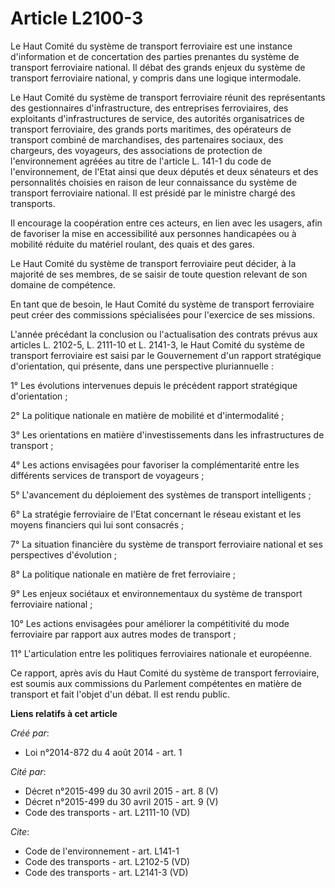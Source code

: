 # Article L2100-3

Le Haut Comité du système de transport ferroviaire est une instance d'information et de concertation des parties prenantes du
système de transport ferroviaire national. Il débat des grands enjeux du système de transport ferroviaire national, y compris
dans une logique intermodale. 

Le Haut Comité du système de transport ferroviaire réunit des représentants des gestionnaires d'infrastructure, des
entreprises ferroviaires, des exploitants d'infrastructures de service, des autorités organisatrices de transport
ferroviaire, des grands ports maritimes, des opérateurs de transport combiné de marchandises, des partenaires sociaux, des
chargeurs, des voyageurs, des associations de protection de l'environnement agréées au titre de l'article L. 141-1 du code de
l'environnement, de l'Etat ainsi que deux députés et deux sénateurs et des personnalités choisies en raison de leur
connaissance du système de transport ferroviaire national. Il est présidé par le ministre chargé des transports. 

Il encourage la coopération entre ces acteurs, en lien avec les usagers, afin de favoriser la mise en accessibilité aux
personnes handicapées ou à mobilité réduite du matériel roulant, des quais et des gares. 

Le Haut Comité du système de transport ferroviaire peut décider, à la majorité de ses membres, de se saisir de toute question
relevant de son domaine de compétence. 

En tant que de besoin, le Haut Comité du système de transport ferroviaire peut créer des commissions spécialisées pour
l'exercice de ses missions. 

L'année précédant la conclusion ou l'actualisation des contrats prévus aux articles L. 2102-5, L. 2111-10 et L. 2141-3, le
Haut Comité du système de transport ferroviaire est saisi par le Gouvernement d'un rapport stratégique d'orientation, qui
présente, dans une perspective pluriannuelle : 

1° Les évolutions intervenues depuis le précédent rapport stratégique d'orientation ; 

2° La politique nationale en matière de mobilité et d'intermodalité ; 

3° Les orientations en matière d'investissements dans les infrastructures de transport ; 

4° Les actions envisagées pour favoriser la complémentarité entre les différents services de transport de voyageurs ; 

5° L'avancement du déploiement des systèmes de transport intelligents ; 

6° La stratégie ferroviaire de l'Etat concernant le réseau existant et les moyens financiers qui lui sont consacrés ; 

7° La situation financière du système de transport ferroviaire national et ses perspectives d'évolution ; 

8° La politique nationale en matière de fret ferroviaire ; 

9° Les enjeux sociétaux et environnementaux du système de transport ferroviaire national ; 

10° Les actions envisagées pour améliorer la compétitivité du mode ferroviaire par rapport aux autres modes de transport ; 

11° L'articulation entre les politiques ferroviaires nationale et européenne. 

Ce rapport, après avis du Haut Comité du système de transport ferroviaire, est soumis aux commissions du Parlement
compétentes en matière de transport et fait l'objet d'un débat. Il est rendu public.

**Liens relatifs à cet article**

_Créé par_:

  - Loi n°2014-872 du 4 août 2014 - art. 1

_Cité par_:

  - Décret n°2015-499 du 30 avril 2015 - art. 8 (V)
  - Décret n°2015-499 du 30 avril 2015 - art. 9 (V)
  - Code des transports - art. L2111-10 (VD)

_Cite_:

  - Code de l'environnement - art. L141-1
  - Code des transports - art. L2102-5 (VD)
  - Code des transports - art. L2141-3 (VD)
